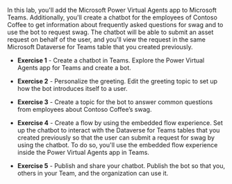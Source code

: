 In this lab, you'll add the Microsoft Power Virtual Agents app to Microsoft Teams. Additionally, you'll create a chatbot for the employees of Contoso Coffee to get information about frequently asked questions for swag and to use the bot to request swag. The chatbot will be able to submit an asset request on behalf of the user, and you'll view the request in the same Microsoft Dataverse for Teams table that you created previously. 

- **Exercise 1** - Create a chatbot in Teams. Explore the Power Virtual Agents app for Teams and create a bot.

- **Exercise 2** - Personalize the greeting. Edit the greeting topic to set up how the bot introduces itself to a user.

- **Exercise 3** - Create a topic for the bot to answer common questions from employees about Contoso Coffee’s swag.

- **Exercise 4** - Create a flow by using the embedded flow experience. Set up the chatbot to interact with the Dataverse for Teams tables that you created previously so that the user can submit a request for swag by using the chatbot. To do so, you'll use the embedded flow experience inside the Power Virtual Agents app in Teams.

- **Exercise 5** - Publish and share your chatbot. Publish the bot so that you, others in your Team, and the organization can use it.
